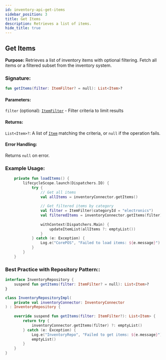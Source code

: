 ```yaml
---
id: inventory-api-get-items
sidebar_position: 3
title: Get Items
description: Retrieves a list of items.
hide_title: true
---
```


## Get Items

**Purpose:** Retrieves a list of inventory items with optional filtering. Fetch all items or a filtered subset from the inventory system.

### Signature:

```kotlin
fun getItems(filter: ItemFilter? = null): List<Item>?
```

#### Parameters:
`filter` (optional): [`ItemFilter`](../models/models-inventory#itemfilter) - Filter criteria to limit results

#### Returns:
`List<Item>?`: A list of [`Item`](../models/models-inventory#item) matching the criteria, or `null` if the operation fails.

#### Error Handling:
Returns `null` on error.

### Example Usage:
```kotlin
    private fun loadItems() {
        lifecycleScope.launch(Dispatchers.IO) {
            try {
                // Get all items
                val allItems = inventoryConnector.getItems()
                
                // Get filtered items by category
                val filter = ItemFilter(categoryId = "electronics")
                val filteredItems = inventoryConnector.getItems(filter)
                
                withContext(Dispatchers.Main) {
                    updateItemList(allItems ?: emptyList())
                }
            } catch (e: Exception) {
                Log.e("CorePOS", "Failed to load items: ${e.message}")
            }
        }
    }
```

### Best Practice with Repository Pattern::
```kotlin
interface InventoryRepository {
    suspend fun getItems(filter: ItemFilter? = null): List<Item>?
}

class InventoryRepositoryImpl(
    private val inventoryConnector: InventoryConnector
) : InventoryRepository {
    
    override suspend fun getItems(filter: ItemFilter?): List<Item> {
        return try {
            inventoryConnector.getItems(filter) ?: emptyList()
        } catch (e: Exception) {
            Log.e("InventoryRepo", "Failed to get items: ${e.message}")
            emptyList()
        }
    }
}
```